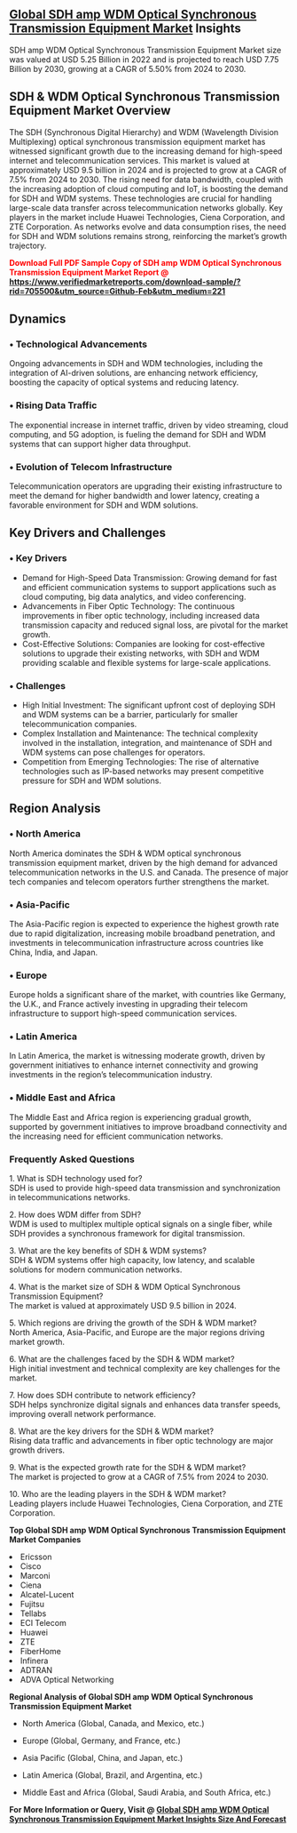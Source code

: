 <h2><a href="https://www.verifiedmarketreports.com/download-sample/?rid=705500&amp;utm_source=Github&amp;utm_medium=221" target="_blank">Global SDH amp WDM Optical Synchronous Transmission Equipment Market</a> Insights</h2><p>SDH amp WDM Optical Synchronous Transmission Equipment Market size was valued at USD 5.25 Billion in 2022 and is projected to reach USD 7.75 Billion by 2030, growing at a CAGR of 5.50% from 2024 to 2030.</p><p><h2>SDH & WDM Optical Synchronous Transmission Equipment Market Overview</h2> <p>The SDH (Synchronous Digital Hierarchy) and WDM (Wavelength Division Multiplexing) optical synchronous transmission equipment market has witnessed significant growth due to the increasing demand for high-speed internet and telecommunication services. This market is valued at approximately USD 9.5 billion in 2024 and is projected to grow at a CAGR of 7.5% from 2024 to 2030. The rising need for data bandwidth, coupled with the increasing adoption of cloud computing and IoT, is boosting the demand for SDH and WDM systems. These technologies are crucial for handling large-scale data transfer across telecommunication networks globally. Key players in the market include Huawei Technologies, Ciena Corporation, and ZTE Corporation. As networks evolve and data consumption rises, the need for SDH and WDM solutions remains strong, reinforcing the market’s growth trajectory.</p> <p><strong><p><span class=""><span style="color: #ff0000;"><strong>Download Full PDF Sample Copy of SDH amp WDM Optical Synchronous Transmission Equipment Market Report</strong> @ </span><a href="https://www.verifiedmarketreports.com/download-sample/?rid=705500&amp;utm_source=Github-Feb&amp;utm_medium=221" target="_blank">https://www.verifiedmarketreports.com/download-sample/?rid=705500&amp;utm_source=Github-Feb&amp;utm_medium=221</a></span></p></strong></p> <h2>Dynamics</h2> <h3>• Technological Advancements</h3> <p>Ongoing advancements in SDH and WDM technologies, including the integration of AI-driven solutions, are enhancing network efficiency, boosting the capacity of optical systems and reducing latency.</p> <h3>• Rising Data Traffic</h3> <p>The exponential increase in internet traffic, driven by video streaming, cloud computing, and 5G adoption, is fueling the demand for SDH and WDM systems that can support higher data throughput.</p> <h3>• Evolution of Telecom Infrastructure</h3> <p>Telecommunication operators are upgrading their existing infrastructure to meet the demand for higher bandwidth and lower latency, creating a favorable environment for SDH and WDM solutions.</p> <h2>Key Drivers and Challenges</h2> <h3>• Key Drivers</h3> <ul> <li>Demand for High-Speed Data Transmission: Growing demand for fast and efficient communication systems to support applications such as cloud computing, big data analytics, and video conferencing.</li> <li>Advancements in Fiber Optic Technology: The continuous improvements in fiber optic technology, including increased data transmission capacity and reduced signal loss, are pivotal for the market growth.</li> <li>Cost-Effective Solutions: Companies are looking for cost-effective solutions to upgrade their existing networks, with SDH and WDM providing scalable and flexible systems for large-scale applications.</li> </ul> <h3>• Challenges</h3> <ul> <li>High Initial Investment: The significant upfront cost of deploying SDH and WDM systems can be a barrier, particularly for smaller telecommunication companies.</li> <li>Complex Installation and Maintenance: The technical complexity involved in the installation, integration, and maintenance of SDH and WDM systems can pose challenges for operators.</li> <li>Competition from Emerging Technologies: The rise of alternative technologies such as IP-based networks may present competitive pressure for SDH and WDM solutions.</li> </ul> <h2>Region Analysis</h2> <h3>• North America</h3> <p>North America dominates the SDH & WDM optical synchronous transmission equipment market, driven by the high demand for advanced telecommunication networks in the U.S. and Canada. The presence of major tech companies and telecom operators further strengthens the market.</p> <h3>• Asia-Pacific</h3> <p>The Asia-Pacific region is expected to experience the highest growth rate due to rapid digitalization, increasing mobile broadband penetration, and investments in telecommunication infrastructure across countries like China, India, and Japan.</p> <h3>• Europe</h3> <p>Europe holds a significant share of the market, with countries like Germany, the U.K., and France actively investing in upgrading their telecom infrastructure to support high-speed communication services.</p> <h3>• Latin America</h3> <p>In Latin America, the market is witnessing moderate growth, driven by government initiatives to enhance internet connectivity and growing investments in the region’s telecommunication industry.</p> <h3>• Middle East and Africa</h3> <p>The Middle East and Africa region is experiencing gradual growth, supported by government initiatives to improve broadband connectivity and the increasing need for efficient communication networks.</p> <h3>Frequently Asked Questions</h3> <p>1. What is SDH technology used for? <br> SDH is used to provide high-speed data transmission and synchronization in telecommunications networks.</p> <p>2. How does WDM differ from SDH? <br> WDM is used to multiplex multiple optical signals on a single fiber, while SDH provides a synchronous framework for digital transmission.</p> <p>3. What are the key benefits of SDH & WDM systems? <br> SDH & WDM systems offer high capacity, low latency, and scalable solutions for modern communication networks.</p> <p>4. What is the market size of SDH & WDM Optical Synchronous Transmission Equipment? <br> The market is valued at approximately USD 9.5 billion in 2024.</p> <p>5. Which regions are driving the growth of the SDH & WDM market? <br> North America, Asia-Pacific, and Europe are the major regions driving market growth.</p> <p>6. What are the challenges faced by the SDH & WDM market? <br> High initial investment and technical complexity are key challenges for the market.</p> <p>7. How does SDH contribute to network efficiency? <br> SDH helps synchronize digital signals and enhances data transfer speeds, improving overall network performance.</p> <p>8. What are the key drivers for the SDH & WDM market? <br> Rising data traffic and advancements in fiber optic technology are major growth drivers.</p> <p>9. What is the expected growth rate for the SDH & WDM market? <br> The market is projected to grow at a CAGR of 7.5% from 2024 to 2030.</p> <p>10. Who are the leading players in the SDH & WDM market? <br> Leading players include Huawei Technologies, Ciena Corporation, and ZTE Corporation.</p> </p><p><strong>Top Global SDH amp WDM Optical Synchronous Transmission Equipment Market Companies</strong></p><div data-test-id=""><p><li>Ericsson</li><li> Cisco</li><li> Marconi</li><li> Ciena</li><li> Alcatel-Lucent</li><li> Fujitsu</li><li> Tellabs</li><li> ECI Telecom</li><li> Huawei</li><li> ZTE</li><li> FiberHome</li><li> Infinera</li><li> ADTRAN</li><li> ADVA Optical Networking</li></p><div><strong>Regional Analysis of&nbsp;Global SDH amp WDM Optical Synchronous Transmission Equipment Market</strong></div><ul><li dir="ltr"><p dir="ltr">North America&nbsp;(Global, Canada, and Mexico, etc.)</p></li><li dir="ltr"><p dir="ltr">Europe (Global, Germany, and France, etc.)</p></li><li dir="ltr"><p dir="ltr">Asia Pacific&nbsp;(Global, China, and Japan, etc.)</p></li><li dir="ltr"><p dir="ltr">Latin America&nbsp;(Global, Brazil, and Argentina, etc.)</p></li><li dir="ltr">Middle East and Africa&nbsp;(Global, Saudi Arabia, and South Africa, etc.)</li></ul><p><strong>For More Information or Query, Visit @&nbsp;</strong><strong><a href="https://www.verifiedmarketreports.com/product/sdh-amp-wdm-optical-synchronous-transmission-equipment-market/?utm_source=Github&amp;utm_medium=221" target="_blank">Global SDH amp WDM Optical Synchronous Transmission Equipment Market Insights Size And Forecast</a></strong></p></div>

